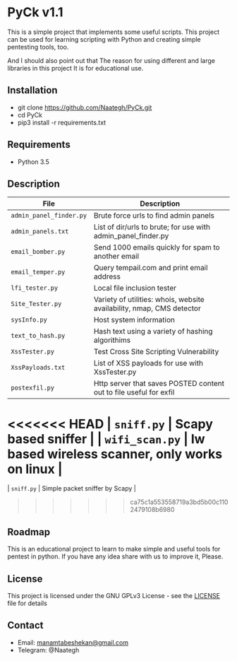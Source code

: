 # PyCk v1.1


This is a simple project that implements some useful scripts.
This project can be used for learning scripting with Python and 
creating simple pentesting tools, too.

And I should also point out that
The reason for using different and large libraries in this project
It is for educational use.

## Installation

- git clone https://github.com/Naategh/PyCk.git
- cd PyCk
- pip3 install -r requirements.txt

## Requirements
- Python 3.5


## Description

| File                  | Description                                                           |
|-----------------------|-----------------------------------------------------------------------|
| `admin_panel_finder.py` | Brute force urls to find admin panels                                 |
| `admin_panels.txt`      | List of dir/urls to brute; for use with admin_panel_finder.py         |
| `email_bomber.py`       | Send 1000 emails quickly for spam to another email                    |
| `email_temper.py`       | Query tempail.com and print email address                             |
| `lfi_tester.py`         | Local file inclusion tester                                           |
| `Site_Tester.py`        | Variety of utilities: whois, website availability, nmap, CMS detector |
| `sysInfo.py`           | Host system information                                               |
| `text_to_hash.py`       | Hash text using a variety of hashing algorithims                      |
| `XssTester.py`          | Test Cross Site Scripting Vulnerability                               |
| `XssPayloads.txt`       | List of XSS payloads for use with XssTester.py                        |
| `postexfil.py`          | Http server that saves POSTED content out to file useful for exfil    |
<<<<<<< HEAD
| `sniff.py`              | Scapy based sniffer                                                   |
| `wifi_scan.py`          | Iw based wireless scanner, only works on linux                        |
=======
| `sniff.py`              | Simple packet sniffer by Scapy                                        |
>>>>>>> ca75c1a553558719a3bd5b00c1102479108b6980

## Roadmap
This is an educational project to learn to make simple and useful tools for pentest in python.
If you have any idea share with us to improve it, Please.

## License
This project is licensed under the GNU GPLv3 License - see the [LICENSE](LICENSE) file for details

## Contact
- Email: manamtabeshekan@gmail.com
- Telegram: @Naategh
